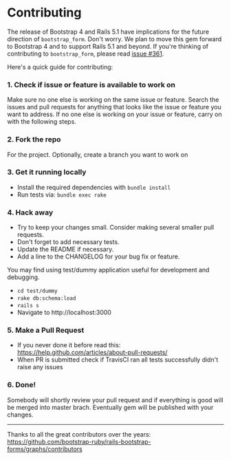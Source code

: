# Contributing

The release of Bootstrap 4 and Rails 5.1 have implications for the future
direction of `bootstrap_form`. Don't worry. We plan to move this gem forward to
Bootstrap 4 and to support Rails 5.1 and beyond. If you're thinking of
contributing to `bootstrap_form`, please read
[issue #361](https://github.com/bootstrap-ruby/rails-bootstrap-forms/issues/361).

Here's a quick guide for contributing:

### 1. Check if issue or feature is available to work on

Make sure no one else is working on the same issue or feature. Search the issues
and pull requests for anything that looks like the issue or feature you want to
address. If no one else is working on your issue or feature, carry on with the
following steps.

### 2. Fork the repo

For the project. Optionally, create a branch you want to work on

### 3. Get it running locally

- Install the required dependencies with `bundle install`
- Run tests via: `bundle exec rake`

### 4. Hack away

- Try to keep your changes small. Consider making several smaller pull requests.
- Don't forget to add necessary tests.
- Update the README if necessary.
- Add a line to the CHANGELOG for your bug fix or feature.

You may find using test/dummy application useful for development and debugging.

- `cd test/dummy`
- `rake db:schema:load`
- `rails s`
- Navigate to http://localhost:3000

### 5. Make a Pull Request

- If you never done it before read this: https://help.github.com/articles/about-pull-requests/
- When PR is submitted check if TravisCI ran all tests successfully didn't raise any issues

### 6. Done!

Somebody will shortly review your pull request and if everything is good will be
merged into master brach. Eventually gem will be published with your changes.

---

Thanks to all the great contributors over the years: https://github.com/bootstrap-ruby/rails-bootstrap-forms/graphs/contributors
